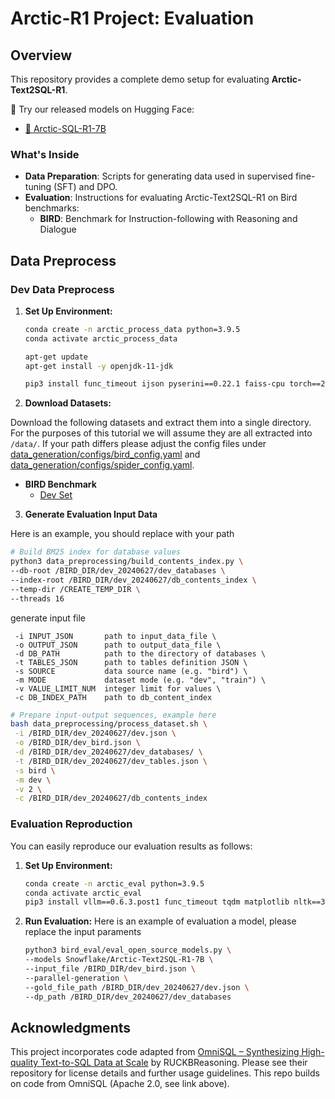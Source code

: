 # Arctic-R1 Project: Evaluation

## Overview

This repository provides a complete demo setup for evaluating **Arctic-Text2SQL-R1**.

🚀 Try our released models on Hugging Face:
- [🤗 Arctic-SQL-R1-7B](https://huggingface.co/Snowflake/Arctic-Text2SQL-R1-7B)


### What's Inside
- **Data Preparation**: Scripts for generating data used in supervised fine-tuning (SFT) and DPO.
- **Evaluation**: Instructions for evaluating Arctic-Text2SQL-R1 on Bird benchmarks:
    - **BIRD**: Benchmark for Instruction-following with Reasoning and Dialogue


## Data Preprocess

### Dev Data Preprocess

1. **Set Up Environment:**
   ```sh
   conda create -n arctic_process_data python=3.9.5
   conda activate arctic_process_data

   apt-get update
   apt-get install -y openjdk-11-jdk

   pip3 install func_timeout ijson pyserini==0.22.1 faiss-cpu torch==2.1.0 numpy==1.24.3 nltk==3.8.1
   ```

2. **Download Datasets:**

Download the following datasets and extract them into a single directory. For the purposes of this tutorial we will assume they are all extracted into `/data/`. If your path differs please adjust the config files under [data_generation/configs/bird_config.yaml](data_generation/configs/bird_config.yaml) and [data_generation/configs/spider_config.yaml](data_generation/configs/spider_config.yaml).

- **BIRD Benchmark**
  - [Dev Set](https://bird-bench.oss-cn-beijing.aliyuncs.com/dev.zip)


3. **Generate Evaluation Input Data**

Here is an example, you should replace with your path
   ```sh
   # Build BM25 index for database values
   python3 data_preprocessing/build_contents_index.py \
   --db-root /BIRD_DIR/dev_20240627/dev_databases \
   --index-root /BIRD_DIR/dev_20240627/db_contents_index \
   --temp-dir /CREATE_TEMP_DIR \
   --threads 16
   ```
   generate input file
   ```
    -i INPUT_JSON       path to input_data_file \
    -o OUTPUT_JSON      path to output_data_file \
    -d DB_PATH          path to the directory of databases \
    -t TABLES_JSON      path to tables definition JSON \
    -s SOURCE           data source name (e.g. "bird") \
    -m MODE             dataset mode (e.g. "dev", "train") \
    -v VALUE_LIMIT_NUM  integer limit for values \
    -c DB_INDEX_PATH    path to db_content_index
   ```
   ```sh
   # Prepare input-output sequences, example here
   bash data_preprocessing/process_dataset.sh \
    -i /BIRD_DIR/dev_20240627/dev.json \
    -o /BIRD_DIR/dev_bird.json \
    -d /BIRD_DIR/dev_20240627/dev_databases/ \
    -t /BIRD_DIR/dev_20240627/dev_tables.json \
    -s bird \
    -m dev \
    -v 2 \
    -c /BIRD_DIR/dev_20240627/db_contents_index
   ```

### Evaluation Reproduction
You can easily reproduce our evaluation results as follows:

1. **Set Up Environment:**
   ```sh
   conda create -n arctic_eval python=3.9.5
   conda activate arctic_eval
   pip3 install vllm==0.6.3.post1 func_timeout tqdm matplotlib nltk==3.8.1 sqlparse
   ```

2. **Run Evaluation:**
Here is an example of evaluation a model, please replace the input paraments
   ```bash
   python3 bird_eval/eval_open_source_models.py \
   --models Snowflake/Arctic-Text2SQL-R1-7B \
   --input_file /BIRD_DIR/dev_bird.json \
   --parallel-generation \
   --gold_file_path /BIRD_DIR/dev_20240627/dev.json \
   --dp_path /BIRD_DIR/dev_20240627/dev_databases
   ```


## Acknowledgments

This project incorporates code adapted from [OmniSQL – Synthesizing High-quality Text-to-SQL Data at Scale](https://github.com/RUCKBReasoning/OmniSQL) by RUCKBReasoning.
Please see their repository for license details and further usage guidelines. This repo builds on code from OmniSQL (Apache 2.0, see link above).
